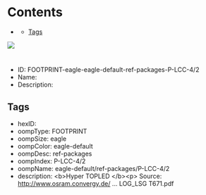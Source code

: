 



Contents
========

* [](#)
	* [Tags](#tags)
  
![][im]
# 

- ID: FOOTPRINT-eagle-eagle-default-ref-packages-P-LCC-4/2
- Name: 
- Description: 

## Tags

- hexID: 
- oompType: FOOTPRINT
- oompSize: eagle
- oompColor: eagle-default
- oompDesc: ref-packages
- oompIndex: P-LCC-4/2
- oompName: eagle-default/ref-packages/P-LCC-4/2
- description: &lt;b&gt;Hyper TOPLED &lt;/b&gt;&lt;p&gt;&#xD;
Source: http://www.osram.convergy.de/ ... LOG_LSG T671.pdf



[im]: image.png
